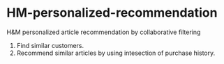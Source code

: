 # HM-personalized-recommendation
H&amp;M personalized article recommendation by collaborative filtering
1. Find similar customers.
2. Recommend similar articles by using intesection of purchase history.
